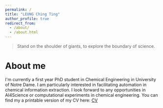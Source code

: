 ```yaml
---
permalink: /
title: "LEUNG Ching Ting"
author_profile: true
redirect_from: 
  - /about/
  - /about.html
---
```


> Stand on the shoulder of giants, to explore the boundary of science.

About me
======
I'm currently a first year PhD student in Chemical Engineering in University of Notre Dame. I am particularly interested in facilitating automation in chemical information extraction. I look forward to any opportunities in AI4Science or computational experiments in chemical engineering.
You can find my a printable version of my CV here: [CV](../files/CTL_CV.pdf)

